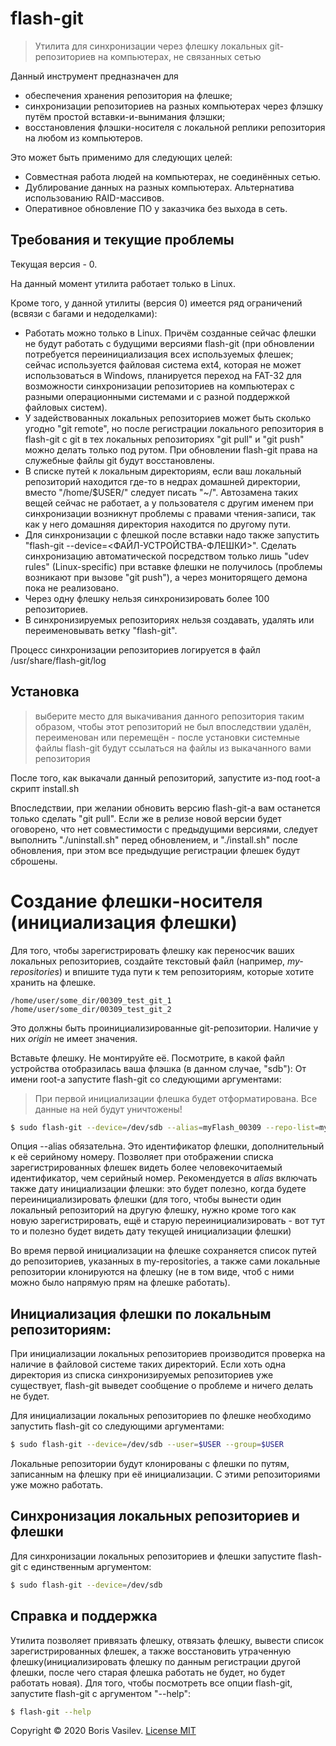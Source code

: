 # flash-git
> Утилита для синхронизации через флешку локальных git-репозиториев на компьютерах, не связанных сетью

Данный инструмент предназначен для
- обеспечения хранения репозитория на флешке;
- синхронизации репозиториев на разных компьютерах через флэшку путём простой вставки-и-вынимания флэшки;
- восстановления флэшки-носителя с локальной реплики репозитория на любом из компьютеров.

Это может быть применимо для следующих целей:
- Совместная работа людей на компьютерах, не соединённых сетью.
- Дублирование данных на разных компьютерах. Альтернатива использованию RAID-массивов.
- Оперативное обновление ПО у заказчика без выхода в сеть.

## Требования и текущие проблемы

Текущая версия - 0.

На данный момент утилита работает только в Linux.

Кроме того, у данной утилиты (версия 0) имеется ряд ограничений (всвязи с багами и недоделками):
* Работать можно только в Linux. Причём созданные сейчас флешки не будут работать с будущими версиями flash-git (при обновлении потребуется переинициализация всех используемых флешек; сейчас используется файловая система ext4, которая не может использоваться в Windows, планируется переход на FAT-32 для возможности синхронизации репозиториев на компьютерах с разными операционными системами и с разной поддержкой файловых систем).
* У задействованных локальных репозиториев может быть сколько угодно "git remote", но после регистрации локального репозитория в flash-git с git в тех локальных репозиториях "git pull" и "git push" можно делать только под рутом. При обновлении flash-git права на служебные файлы git будут восстановлены.
* В списке путей к локальным директориям, если ваш локальный репозиторий находится где-то в недрах домашней директории, вместо "/home/$USER/" следует писать "~/". Автозамена таких вещей сейчас не работает, а у пользователя с другим именем при синхронизации возникнут проблемы с правами чтения-записи, так как у него домашняя директория находится по другому пути.
* Для синхронизации с флешкой после вставки надо также запустить "flash-git --device=<ФАЙЛ-УСТРОЙСТВА-ФЛЕШКИ>". Сделать синхронизацию автоматической посредством только лишь "udev rules" (Linux-specific) при вставке флешки не получилось (проблемы возникают при вызове "git push"), а через мониторящего демона пока не реализовано.
* Через одну флешку нельзя синхронизировать более 100 репозиториев.
* В синхронизируемых репозиториях нельзя создавать, удалять или переименовывать ветку "flash-git".

Процесс синхронизации репозиториев логируется в файл /usr/share/flash-git/log

## Установка

> выберите место для выкачивания данного репозитория таким образом, чтобы этот репозиторий не был впоследствии удалён, переименован или перемещён - после установки системные файлы flash-git будут ссылаться на файлы из выкачанного вами репозитория

После того, как выкачали данный репозиторий, запустите из-под root-а скрипт install.sh

Впоследствии, при желании обновить версию flash-git-а вам останется только сделать "git pull". Если же в релизе новой версии будет оговорено, что нет совместимости с предыдущими версиями, следует выполнить "./uninstall.sh" перед обновлением, и "./install.sh" после обновления, при этом все предыдущие регистрации флешек будут сброшены.

# Создание флешки-носителя (инициализация флешки)

Для того, чтобы зарегистрировать флешку как переносчик ваших локальных репозиториев, создайте текстовый файл (например, *my-repositories*) и впишите туда пути к тем репозиториям, которые хотите хранить на флешке.
```
/home/user/some_dir/00309_test_git_1
/home/user/some_dir/00309_test_git_2
```
Это должны быть проинициализированные git-репозитории. Наличие у них *origin* не имеет значения.

Вставьте флешку. Не монтируйте её. Посмотрите, в какой файл устройства отобразилась ваша флэшка (в данном случае, "sdb"):
От имени root-а запустите flash-git со следующими аргументами:
> При первой инициализации флешка будет отформатирована. Все данные на ней будут уничтожены!
```bash
$ sudo flash-git --device=/dev/sdb --alias=myFlash_00309 --repo-list=my-repositories
```
Опция --alias обязательна. Это идентификатор флешки, дополнительный к её серийному номеру. Позволяет при отображении списка зарегистрированных флешек видеть более человекочитаемый идентификатор, чем серийный номер. Рекомендуется в *alias* включать также дату инициализации флешки: это будет полезно, когда будете переинициализировать флешки (для того, чтобы вынести один локальный репозиторий на другую флешку, нужно кроме того как новую зарегистрировать, ещё и старую переинициализировать - вот тут то и полезно будет видеть дату текущей инициализации флешки)

Во время первой инициализации на флешке сохраняется список путей до репозиториев, указанных в my-repositories, а также сами локальные репозитории клонируются на флешку (не в том виде, чтоб с ними можно было напрямую прям на флешке работать).

## Инициализация флешки по локальным репозиториям:

При инициализации локальных репозиториев производится проверка на наличие в файловой системе таких директорий. Если хоть одна директория из списка синхронизируемых репозиториев уже существует, flash-git выведет сообщение о проблеме и ничего делать не будет.

Для инициализации локальных репозиториев по флешке необходимо запустить flash-git со следующими аргументами:
```bash
$ sudo flash-git --device=/dev/sdb --user=$USER --group=$USER
```
Локальные репозитории будут клонированы с флешки по путям, записанным на флешку при её инициализации.
С этими репозиториями уже можно работать.

## Синхронизация локальных репозиториев и флешки

Для синхронизации локальных репозиториев и флешки запустите flash-git с единственным аргументом:
```bash
$ sudo flash-git --device=/dev/sdb
```

## Справка и поддержка

Утилита позволяет привязать флешку, отвязать флешку, вывести список зарегистрированных флешек, а также восстановить утраченную флешку(инициализировать флешку по данным регистрации другой флешки, после чего старая флешка работать не будет, но будет работать новая).
Для того, чтобы посмотреть все опции flash-git, запустите flash-git с аргументом "--help":
```bash
$ flash-git --help
```

Copyright © 2020 Boris Vasilev. [License MIT](https://github.com/1024sparrow/flash-git/blob/master/LICENSE)

